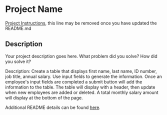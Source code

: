 # Project Name

[Project Instructions](./INSTRUCTIONS.md), this line may be removed once you have updated the README.md

## Description

Your project description goes here. What problem did you solve? How did you solve it?

Description:
Create a table that displays first name, last name, ID number, job title, annual salary. Use input fields to generate the information. 
Once an employee's input fields are completed a submit button will add the information to the table.
The table will display with a header, then update when new employees are added or deleted.
A total monthly salary amount will display at the bottom of the page.







Additional README details can be found [here](https://github.com/PrimeAcademy/readme-template/blob/master/README.md).
